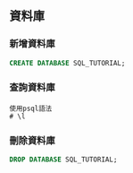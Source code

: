 ## 資料庫

### 新增資料庫

```sql
CREATE DATABASE SQL_TUTORIAL;
```

### 查詢資料庫


```
使用psql語法
# \l

```

### 刪除資料庫

```sql
DROP DATABASE SQL_TUTORIAL;
```
